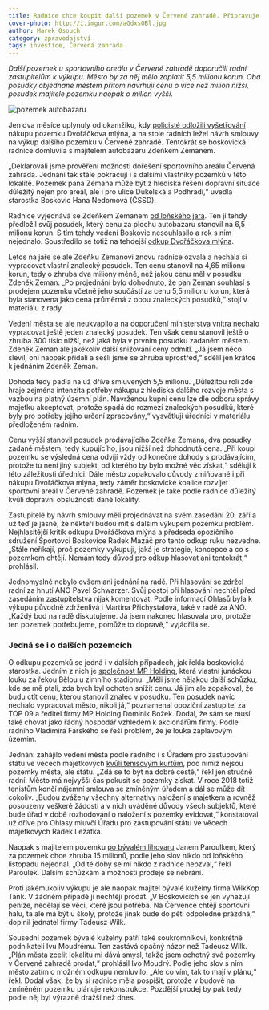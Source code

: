 ```yaml
---
title: Radnice chce koupit další pozemek v Červené zahradě. Připravuje smlouvu s majitelem autobazaru
cover-photo: http://i.imgur.com/aGdxsOBl.jpg
author: Marek Osouch
category: zpravodajství
tags: investice, Červená zahrada
---
```


*Další pozemek u sportovního areálu v Červené zahradě doporučili radní zastupitelům k výkupu. Město by za něj mělo zaplatit 5,5 milionu korun. Oba posudky objednané městem přitom navrhují cenu o více než milion nižší, posudek majitele pozemku naopak o milion vyšší.*

<img src="http://i.imgur.com/aGdxsOB.jpg" alt="pozemek autobazaru" class="img-responsive img-popup" data-author="Tomáš Znamenáček">

Jen dva měsíce uplynuly od okamžiku, kdy [policisté odložili vyšetřování](http://ohlasy.info/clanky/2016/07/vysetrovani-cervenka.html) nákupu pozemku Dvořáčkova mlýna, a na stole radních ležel návrh smlouvy na výkup dalšího pozemku v Červené zahradě. Tentokrát se boskovická radnice domluvila s majitelem autobazaru Zdeňkem Zemanem.    

„Deklarovali jsme prověření možnosti dořešení sportovního areálu Červená zahrada. Jednání tak stále pokračují i s dalšími vlastníky pozemků v této lokalitě. Pozemek pana Zemana může být z hlediska řešení dopravní situace důležitý nejen pro areál, ale i pro ulice Dukelská a Podhradí,“ uvedla starostka Boskovic Hana Nedomová (ČSSD).

Radnice vyjednává se Zdeňkem Zemanem [od loňského jara](http://ohlasy.info/clanky/2016/01/pozemky-cervenka.html). Ten jí tehdy předložil svůj posudek, který cenu za plochu autobazaru stanovil na 6,5 milionu korun. S tím tehdy vedení Boskovic nesouhlasilo a rok s ním nejednalo. Soustředilo se totiž na tehdejší [odkup Dvořáčkova mlýna](http://ohlasy.info/clanky/2015/09/pozemky-pro-halu.html).

Letos na jaře se ale Zdeňku Zemanovi znovu radnice ozvala a nechala si vypracovat vlastní znalecký posudek. Ten cenu stanovil na 4,65 milionu korun, tedy o zhruba dva miliony méně, než jakou cenu měl v posudku Zdeněk Zeman. „Po projednání bylo dohodnuto, že pan Zeman souhlasí s prodejem pozemku včetně jeho součástí za cenu 5,5 milionu korun, která byla stanovena jako cena průměrná z obou znaleckých posudků,“ stojí v materiálu z rady.

Vedení města se ale neukvapilo a na doporučení ministerstva vnitra nechalo vypracovat ještě jeden znalecký posudek. Ten však cenu stanovil ještě o zhruba 300 tisíc nižší, než jaká byla v prvním posudku zadaném městem. Zdeněk Zeman ale jakékoliv další snižování ceny odmítl. „Já jsem něco slevil, oni naopak přidali a sešli jsme se zhruba uprostřed,“ sdělil jen krátce k jednáním Zdeněk Zeman.

Dohoda tedy padla na už dříve smluvených 5,5 milionu. „Důležitou roli zde hraje zejména intenzita potřeby nákupu z hlediska dalšího rozvoje města s vazbou na platný územní plán. Navrženou kupní cenu lze dle odboru správy majetku akceptovat, protože spadá do rozmezí znaleckých posudků, které byly pro potřeby jejího určení zpracovány,“ vysvětlují úředníci v materiálu předloženém radním.

Cenu vyšší stanovil posudek prodávajícího Zdeňka Zemana, dva posudky zadané městem, tedy kupujícího, jsou nižší než dohodnutá cena. „Při koupi pozemku se výsledná cena odvíjí vždy od konečné dohody s prodávajícím, protože tu není jiný subjekt, od kterého by bylo možné věc získat,“ sdělují k této záležitosti úředníci.
Dále město zopakovalo důvody zmiňované i při nákupu Dvořáčkova mlýna, tedy záměr boskovické koalice rozvíjet sportovní areál v Červené zahradě. Pozemek je také podle radnice důležitý kvůli dopravní obslužnosti dané lokality.

Zastupitelé by návrh smlouvy měli projednávat na svém zasedání 20. září a už teď je jasné, že někteří budou mít s dalším výkupem pozemku problém. Nejhlasitější kritik odkupu Dvořáčkova mlýna a předseda opozičního sdružení Sportovci Boskovice Radek Mazáč pro tento odkup ruku nezvedne. „Stále neříkají, proč pozemky vykupují, jaká je strategie, koncepce a co s pozemkem chtějí. Nemám tedy důvod pro odkup hlasovat ani tentokrát,“ prohlásil.

Jednomyslné nebylo ovšem ani jednání na radě. Při hlasování se zdržel radní za hnutí ANO Pavel Schwarzer. Svůj postoj při hlasování nechtěl před zasedáním zastupitelstva nijak komentovat. Podle informací Ohlasů byla k výkupu původně zdrženlivá i Martina Přichystalová, také v radě za ANO. „Každý bod na radě diskutujeme. Já jsem nakonec hlasovala pro, protože ten pozemek potřebujeme, pomůže to dopravě,“ vyjádřila se.

### Jedná se i o dalších pozemcích

O odkupu pozemků se jedná i v dalších případech, jak řekla boskovická starostka. Jedním z nich je [společnost MP Holding](http://ohlasy.info/clanky/2016/01/pozemky-cervenka.html), která vlastní junáckou louku za řekou Bělou u zimního stadionu. „Měli jsme nějakou další schůzku, kde se mě ptali, zda bych byl ochoten snížit cenu. Já jim ale zopakoval, že budu ctít cenu, kterou stanovil znalec v posudku. Ten posudek navíc nechalo vypracovat město, nikoli já,“ poznamenal opoziční zastupitel za TOP 09 a ředitel firmy MP Holding Dominik Božek. Dodal, že sám se musí také chovat jako řádný hospodář vzhledem k akcionářům firmy. Podle radního Vladimíra Farského se řeší problém, že je louka záplavovým územím.

Jednání zahájilo vedení města podle radního i s Úřadem pro zastupování státu ve věcech majetkových [kvůli tenisovým kurtům](http://ohlasy.info/clanky/2016/02/cervenka-kurty.html), pod nimiž nejsou pozemky města, ale státu. „Zdá se to být na dobré cestě,“ řekl jen stručně radní. Město má nejvyšší čas pokusit se pozemky získat. V roce 2018 totiž tenistům končí nájemní smlouva se zmíněným úřadem a dál se může dít cokoliv. „Budou zváženy všechny alternativy naložení s majetkem a rovněž posouzeny veškeré žádosti a v nich uváděné důvody všech subjektů, které bude úřad v době rozhodování o naložení s pozemky evidovat,“ konstatoval už dříve pro Ohlasy mluvčí Úřadu pro zastupování státu ve věcech majetkových Radek Ležatka.

Naopak s majitelem pozemku [po bývalém lihovaru](http://ohlasy.info/clanky/2016/06/pozemek-lihovar.html) Janem Paroulkem, který za pozemek chce zhruba 15 milionů, podle jeho slov nikdo od loňského listopadu nejednal. „Od té doby se mi nikdo z radnice neozval,“ řekl Paroulek. Dalším schůzkám a možnosti prodeje se nebrání.

Proti jakémukoliv výkupu je ale naopak majitel bývalé kuželny firma WilkKop Tank. V žádném případě ji nechtějí prodat. „V Boskovicích se jen vyhazují peníze, nedělají se věci, které jsou potřeba. Na Července chtějí sportovní halu, ta ale má být u školy, protože jinak bude do pěti odpoledne prázdná,“ doplnil jednatel firmy Tadeusz Wilk.

Sousední pozemek bývalé kuželny patří také soukromníkovi, konkrétně podnikateli Ivu Moudrému. Ten zastává opačný názor než Tadeusz Wilk. „Plán města zcelit lokalitu mi dává smysl, takže jsem ochotný své pozemky v Červené zahradě prodat,“ prohlásil Ivo Moudrý. Podle jeho slov s ním město zatím o možném odkupu nemluvilo. „Ale co vím, tak to mají v plánu,“ řekl. Dodal však, že by si radnice měla pospíšit, protože v budově na zmíněném pozemku plánuje rekonstrukce. Pozdější prodej by pak tedy podle něj byl výrazně dražší než dnes.